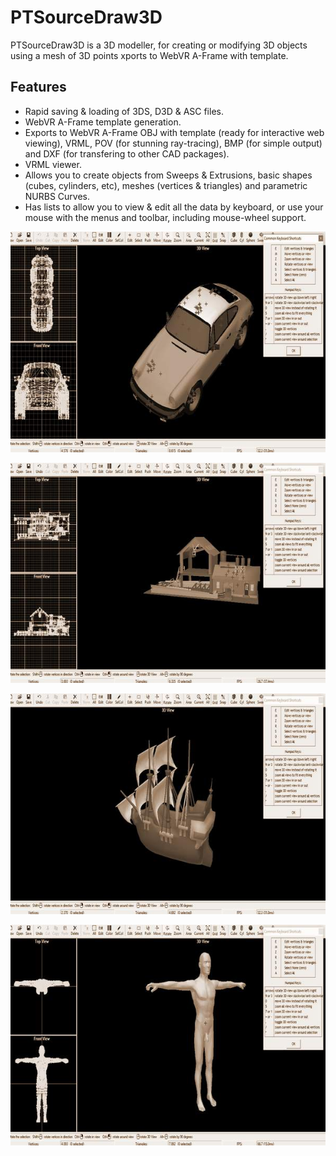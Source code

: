 # PTSourceDraw3D

PTSourceDraw3D is a 3D modeller, for creating or modifying 3D objects using a mesh of 3D points xports to WebVR A-Frame with template.

## Features 

* Rapid saving & loading of 3DS, D3D & ASC files.
* WebVR A-Frame template generation.
* Exports to WebVR A-Frame OBJ with template (ready for interactive web viewing), VRML, POV (for stunning ray-tracing), BMP (for simple output) and DXF (for transfering to other CAD packages).
* VRML viewer.
* Allows you to create objects from Sweeps & Extrusions, basic shapes (cubes, cylinders, etc), meshes (vertices & triangles) and parametric NURBS Curves.
* Has lists to allow you to view & edit all the data by keyboard, or use your mouse with the menus and toolbar, including mouse-wheel support.

![PTSourceDraw3D](/images/01.jpg)

![PTSourceDraw3D](/images/02.jpg)

![PTSourceDraw3D](/images/03.jpg)

![PTSourceDraw3D](/images/04.jpg)
